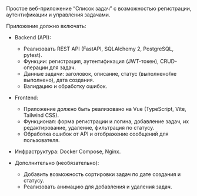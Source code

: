 Простое веб-приложение “Список задач” с возможностью регистрации, аутентификации и управления задачами.

Приложение должно включать:

- Backend (API):
  - Реализовать REST API (FastAPI, SQLAlchemy 2, PostgreSQL, pytest).
  - Функции: регистрация, аутентификация (JWT-токен), CRUD-операции для задач.
  - Данные задачи: заголовок, описание, статус (выполнено/не выполнено), дата создания.
  - Валидацию и обработку ошибок.

- Frontend:

  - Приложение должно быть реализовано на Vue (TypeScript, Vite, Tailwind CSS).
  - Функционал: форма регистрации и логина, добавление задач, их редактирование, удаление, фильтрация по статусу.
  - Обработка ошибок от API и отображение сообщений для пользователя.

- Инфраструктура: Docker Compose, Nginx.

- Дополнительно (необязательно):

  - Добавить возможность сортировки задач по дате создания и статусу.
  - Реализовать анимацию для добавления и удаления задач.
